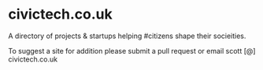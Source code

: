 # civictech.co.uk

A directory of projects &amp; startups helping #citizens shape their socieities. 

To suggest a site for addition please submit a pull request or email scott [@] civictech.co.uk
